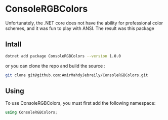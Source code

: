 # ConsoleRGBColors
Unfortunately, the .NET core does not have the ability for professional color schemes, and it was fun to play with ANSI. The result was this package
## Intall
```bash
dotnet add package ConsoleRGBColors --version 1.0.0
```   
or you can clone the repo and build the source :
```bash
git clone git@github.com:AmirMahdyJebreily/ConsoleRGBColors.git
```
## Using
To use ConsoleRGBColors, you must first add the following namespace:
```csharp
using ConsoleRGBColors;
```
